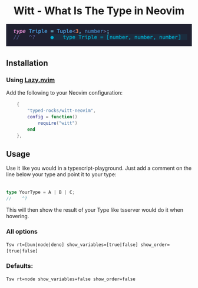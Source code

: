 <h1 align="center">Witt - What Is The Type in Neovim</h1>
<div align="center">
<img src="imgs/main.png"/>
</div>

## Installation

### Using [Lazy.nvim](https://github.com/folke/lazy.nvim)

Add the following to your Neovim configuration:

```lua
    {
        "typed-rocks/witt-neovim",
        config = function()
            require("witt")
        end
    },

```
## Usage
Use it like you would in a typescript-playground. Just add a comment on the line below your type and point it to your type:

```typescript

type YourType = A | B | C;
//    ^? 
```
This will then show the result of your Type like tsserver would do it when hovering.
### All options

`Tsw rt=[bun|node|deno] show_variables=[true|false] show_order=[true|false]`

### Defaults:

`Tsw rt=node show_variables=false show_order=false`

